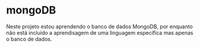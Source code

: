# mongoDB

Neste projeto estou aprendendo o banco de dados MongoDB, por enquanto não está incluido a aprendisagem de uma linguagem específica mas apenas o banco de dados.